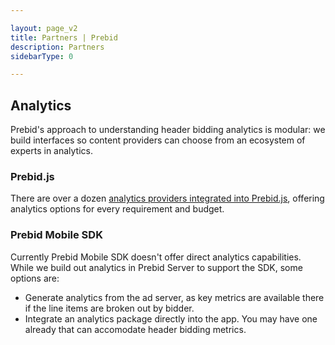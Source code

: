 ```yaml
---

layout: page_v2
title: Partners | Prebid
description: Partners
sidebarType: 0

---
```


## Analytics

Prebid's approach to understanding header bidding analytics is modular: we build interfaces so content providers can choose from an ecosystem of experts in analytics.


### Prebid.js

There are over a dozen [analytics providers integrated into Prebid.js]({{site.baseurl}}/overview/analytics.html), offering analytics options for every requirement and budget.

### Prebid Mobile SDK

Currently Prebid Mobile SDK doesn't offer direct analytics capabilities. While we build out analytics in Prebid Server to support the SDK, some options are:

- Generate analytics from the ad server, as key metrics are available there if the line items are broken out by bidder.
- Integrate an analytics package directly into the app. You may have one already that can accomodate header bidding metrics.

